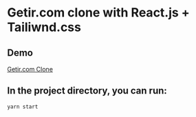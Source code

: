 # Getir.com clone with React.js + Tailiwnd.css

## Demo

[Getir.com Clone](https://getir-website-clone.netlify.app/)

## In the project directory, you can run:

```cmd
yarn start
```
